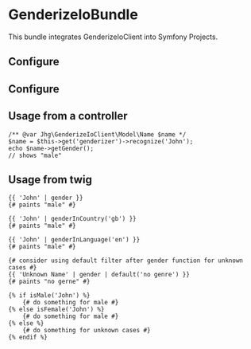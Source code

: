 # GenderizeIoBundle

This bundle integrates GenderizeIoClient into Symfony Projects.

## Configure
## Configure


## Usage from a controller

    /** @var Jhg\GenderizeIoClient\Model\Name $name */
    $name = $this->get('genderizer')->recognize('John');
    echo $name->getGender();
    // shows "male"
    
    
## Usage from twig

    {{ 'John' | gender }}
    {# paints "male" #}

    {{ 'John' | genderInCountry('gb') }}
    {# paints "male" #}

    {{ 'John' | genderInLanguage('en') }}
    {# paints "male" #}
    
    {# consider using default filter after gender function for unknown cases #}
    {{ 'Unknown Name' | gender | default('no genre') }}
    {# paints "no gerne" #}    
    
    {% if isMale('John') %}
        {# do something for male #}
    {% else isFemale('John') %}
        {# do something for male #}
    {% else %}
        {# do something for unknown cases #}
    {% endif %}
